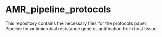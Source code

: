 # AMR_pipeline_protocols
This repository contains the necessary files for the protocols paper: Pipeline for antimicrobial resistance gene quantification from host tissue 

